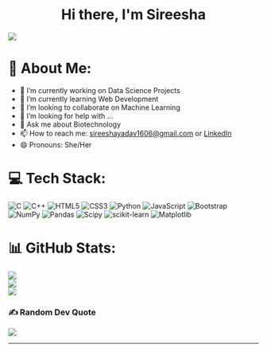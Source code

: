 <h1 align="center">Hi there, I'm Sireesha</h1>

[![](https://visitcount.itsvg.in/api?id=sireesha-16&icon=0&color=0)](https://visitcount.itsvg.in)

# 💫 About Me:

- 🔭 I’m currently working on Data Science Projects
- 🌱 I’m currently learning Web Development
- 👯 I’m looking to collaborate on Machine Learning
- 🤔 I’m looking for help with ...
- 💬 Ask me about Biotechnology
- 📫 How to reach me: [sireeshayadav1606@gmail.com](sireeshayadav1606@gmail.com) or [LinkedIn](https://www.linkedin.com/in/sireesha-s-8171bb289/)
- 😄 Pronouns: She/Her



# 💻 Tech Stack:
![C](https://img.shields.io/badge/c-%2300599C.svg?style=for-the-badge&logo=c&logoColor=white) ![C++](https://img.shields.io/badge/c++-%2300599C.svg?style=for-the-badge&logo=c%2B%2B&logoColor=white) ![HTML5](https://img.shields.io/badge/html5-%23E34F26.svg?style=for-the-badge&logo=html5&logoColor=white) ![CSS3](https://img.shields.io/badge/css3-%231572B6.svg?style=for-the-badge&logo=css3&logoColor=white) ![Python](https://img.shields.io/badge/python-3670A0?style=for-the-badge&logo=python&logoColor=ffdd54) ![JavaScript](https://img.shields.io/badge/javascript-%23323330.svg?style=for-the-badge&logo=javascript&logoColor=%23F7DF1E) ![Bootstrap](https://img.shields.io/badge/bootstrap-%238511FA.svg?style=for-the-badge&logo=bootstrap&logoColor=white) ![NumPy](https://img.shields.io/badge/numpy-%23013243.svg?style=for-the-badge&logo=numpy&logoColor=white) ![Pandas](https://img.shields.io/badge/pandas-%23150458.svg?style=for-the-badge&logo=pandas&logoColor=white) ![Scipy](https://img.shields.io/badge/SciPy-%230C55A5.svg?style=for-the-badge&logo=scipy&logoColor=%white) ![scikit-learn](https://img.shields.io/badge/scikit--learn-%23F7931E.svg?style=for-the-badge&logo=scikit-learn&logoColor=white) ![Matplotlib](https://img.shields.io/badge/Matplotlib-%23ffffff.svg?style=for-the-badge&logo=Matplotlib&logoColor=black)
# 📊 GitHub Stats:
![](https://github-readme-stats.vercel.app/api?username=sireesha-16&theme=dark&hide_border=false&include_all_commits=false&count_private=false)<br/>
![](https://github-readme-streak-stats.herokuapp.com/?user=sireesha-16&theme=dark&hide_border=false)<br/>
![](https://github-readme-stats.vercel.app/api/top-langs/?username=sireesha-16&theme=dark&hide_border=false&include_all_commits=false&count_private=false&layout=compact)

### ✍️ Random Dev Quote
![](https://quotes-github-readme.vercel.app/api?type=horizontal&theme=radical)

---


<!-- Proudly created with GPRM ( https://gprm.itsvg.in ) -->
